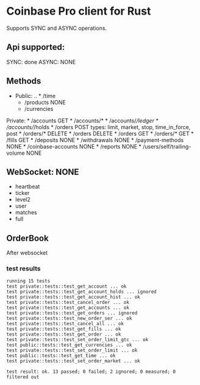# Coinbase Pro client for Rust
Supports SYNC and ASYNC operations.

## Api supported:
SYNC:  done
ASYNC: NONE

## Methods
* Public:
.. * /time
    * /products          NONE
    * /currencies

Private:
    * /accounts          GET
    * /accounts/*
    * /accounts/*/ledger
    * /accounts/*/holds
    * /orders            POST types: limit, market, stop, time_in_force, post
    * /orders/*          DELETE
    * /orders            DELETE
    * /orders            GET
    * /orders/*          GET
    * /fills             GET
    * /deposits          NONE
    * /withdrawals       NONE
    * /payment-methods   NONE
    * /coinbase-accounts NONE
    * /reports           NONE
    * /users/self/trailing-volume  NONE

## WebSocket:  NONE
* heartbeat
* ticker
* level2
* user
* matches
* full

## OrderBook
After websocket

### test results
```
running 15 tests
test private::tests::test_get_account ... ok
test private::tests::test_get_account_holds ... ignored
test private::tests::test_get_account_hist ... ok
test private::tests::test_cancel_order ... ok
test private::tests::test_get_accounts ... ok
test private::tests::test_get_orders ... ignored
test private::tests::test_new_order_ser ... ok
test private::tests::test_cancel_all ... ok
test private::tests::test_get_fills ... ok
test private::tests::test_get_order ... ok
test private::tests::test_set_order_limit_gtc ... ok
test public::tests::test_get_currencies ... ok
test private::tests::test_set_order_limit ... ok
test public::tests::test_get_time ... ok
test private::tests::test_set_order_market ... ok

test result: ok. 13 passed; 0 failed; 2 ignored; 0 measured; 0 filtered out
```